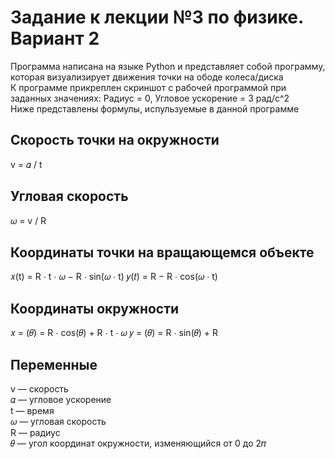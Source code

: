 # Задание к лекции №3 по физике. Вариант 2
Программа написана на языке Python и представляет собой программу, которая визуализирует движения точки на ободе колеса/диска <br/>
К программе прикреплен скриншот с рабочей программой при заданных значениях: Радиус = 0, Угловое ускорение = 3 рад/с^2 <br/>
Ниже представлены формулы, испульзуемые в данной программе
## Скорость точки на окружности
v = 𝛼 / t
## Угловая скорость
𝜔 = v / R
## Координаты точки на вращающемся объекте
𝑥(t) = R ⋅ t ⋅ 𝜔 − R ⋅ sin⁡(𝜔 ⋅ t)
𝑦(𝑡) = R − R ⋅ cos(𝜔 ⋅ t)
## Координаты окружности
𝑥 = (𝜃) = R ⋅ cos(𝜃) + R ⋅ t ⋅ 𝜔
𝑦 = (𝜃) = R ⋅ sin(𝜃) + R
## Переменные
v — скорость <br/>
𝛼 — угловое ускорение <br/>
t — время <br/>
𝜔 — угловая скорость <br/>
R — радиус <br/>
𝜃 — угол координат окружности, изменяющийся от 0 до 2𝜋 <br/>
